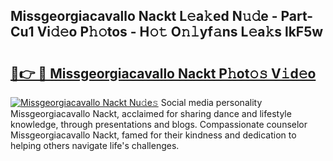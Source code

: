 ## Missgeorgiacavallo Nackt L𝚎a𝚔ed N𝚞𝚍e - Part-Cu1 Vi𝚍𝚎o P𝚑𝚘tos - H𝚘𝚝 O𝚗𝚕yf𝚊ns L𝚎a𝚔s lkF5w

# <h2><a href="http://kf15x5.oniu.top/?m=Missgeorgiacavallo+Nackt">🔗👉 🔴 Missgeorgiacavallo Nackt P𝚑ot𝚘𝚜 V𝚒d𝚎o</a></h2>

[![Missgeorgiacavallo Nackt Nu𝚍e𝚜](https://i.imgur.com/0qMVB7G.gif)](http://kf15x5.oniu.top/?m=Missgeorgiacavallo+Nackt)
Social media personality Missgeorgiacavallo Nackt, acclaimed for sharing dance and lifestyle knowledge, through presentations and blogs. Compassionate counselor Missgeorgiacavallo Nackt, famed for their kindness and dedication to helping others navigate life's challenges.  
